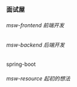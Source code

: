 ### 面试屋

###### msw-frontend 前端开发

###### msw-backend  后端开发

spring-boot


###### msw-resource 起初的想法
